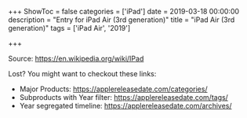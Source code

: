 +++
ShowToc = false
categories = ['iPad']
date = 2019-03-18 00:00:00
description = "Entry for iPad Air (3rd generation)"
title = "iPad Air (3rd generation)"
tags = ['iPad Air', '2019']

+++

Source: https://en.wikipedia.org/wiki/IPad

Lost?
You might want to checkout these links:
- Major Products: https://applereleasedate.com/categories/
- Subproducts with Year filter: https://applereleasedate.com/tags/
- Year segregated timeline: https://applereleasedate.com/archives/

